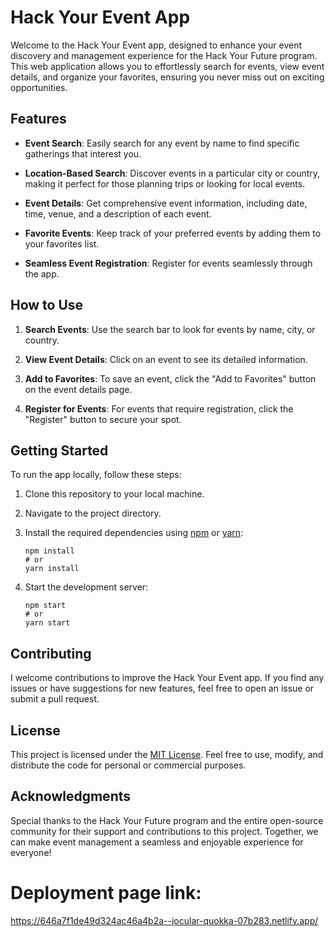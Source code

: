 
# Hack Your Event App

Welcome to the Hack Your Event app, designed to enhance your event discovery and management experience for the Hack Your Future program. This web application allows you to effortlessly search for events, view event details, and organize your favorites, ensuring you never miss out on exciting opportunities.

## Features

- **Event Search**: Easily search for any event by name to find specific gatherings that interest you.

- **Location-Based Search**: Discover events in a particular city or country, making it perfect for those planning trips or looking for local events.

- **Event Details**: Get comprehensive event information, including date, time, venue, and a description of each event.

- **Favorite Events**: Keep track of your preferred events by adding them to your favorites list.

- **Seamless Event Registration**: Register for events seamlessly through the app.


## How to Use

1. **Search Events**: Use the search bar to look for events by name, city, or country.

2. **View Event Details**: Click on an event to see its detailed information.

3. **Add to Favorites**: To save an event, click the "Add to Favorites" button on the event details page.

5. **Register for Events**: For events that require registration, click the "Register" button to secure your spot.


## Getting Started

To run the app locally, follow these steps:

1. Clone this repository to your local machine.

2. Navigate to the project directory.

3. Install the required dependencies using [npm](https://www.npmjs.com/) or [yarn](https://yarnpkg.com/):

   ```
   npm install
   # or
   yarn install
   ```

4. Start the development server:

   ```
   npm start
   # or
   yarn start
   ```


## Contributing

I welcome contributions to improve the Hack Your Event app. If you find any issues or have suggestions for new features, feel free to open an issue or submit a pull request.

## License

This project is licensed under the [MIT License](LICENSE). Feel free to use, modify, and distribute the code for personal or commercial purposes.

## Acknowledgments

Special thanks to the Hack Your Future program and the entire open-source community for their support and contributions to this project. Together, we can make event management a seamless and enjoyable experience for everyone!


# Deployment page link:
https://646a7f1de49d324ac46a4b2a--jocular-quokka-07b283.netlify.app/
